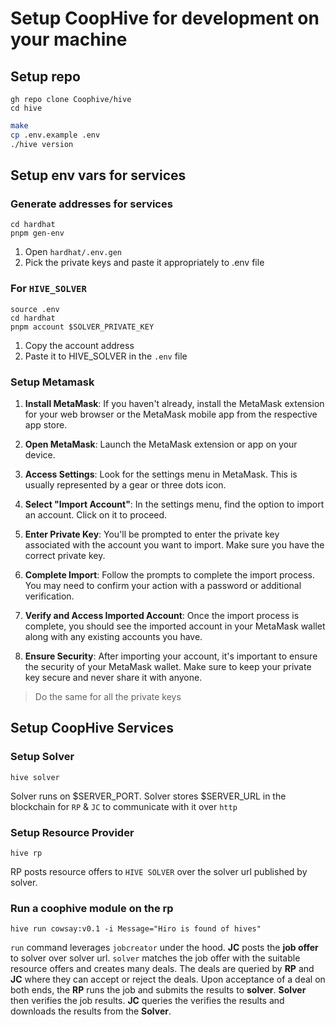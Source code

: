 # Setup CoopHive for development on your machine

## Setup repo

```shell
gh repo clone Coophive/hive
cd hive
```

```bash
make
cp .env.example .env
./hive version
```

## Setup env vars for services

### Generate addresses for services

```shell
cd hardhat
pnpm gen-env
```

1. Open `hardhat/.env.gen`
2. Pick the private keys and paste it appropriately to .env file

### For `HIVE_SOLVER`

```shell
source .env
cd hardhat
pnpm account $SOLVER_PRIVATE_KEY
```

1. Copy the account address
2. Paste it to HIVE_SOLVER in the `.env` file

### Setup Metamask

1. **Install MetaMask**: If you haven't already, install the MetaMask extension for your web browser or the MetaMask
   mobile app from the respective app store.

2. **Open MetaMask**: Launch the MetaMask extension or app on your device.

3. **Access Settings**: Look for the settings menu in MetaMask. This is usually represented by a gear or three dots
   icon.

4. **Select "Import Account"**: In the settings menu, find the option to import an account. Click on it to proceed.

5. **Enter Private Key**: You'll be prompted to enter the private key associated with the account you want to import.
   Make sure you have the correct private key.

6. **Complete Import**: Follow the prompts to complete the import process. You may need to confirm your action with a
   password or additional verification.

7. **Verify and Access Imported Account**: Once the import process is complete, you should see the imported account in
   your MetaMask wallet along with any existing accounts you have.

8. **Ensure Security**: After importing your account, it's important to ensure the security of your MetaMask wallet.
   Make sure to keep your private key secure and never share it with anyone.

> Do the same for all the private keys

## Setup CoopHive Services

### Setup Solver

`hive solver`

Solver runs on $SERVER_PORT. Solver stores $SERVER_URL in the blockchain for `RP` & `JC` to communicate with it
over `http`

### Setup Resource Provider

`hive rp`

RP posts resource offers to `HIVE SOLVER` over the solver url published by solver.

### Run a coophive module on the rp

`hive run cowsay:v0.1 -i Message="Hiro is found of hives"`

`run` command leverages `jobcreator` under the hood. **JC** posts the **job offer** to solver over solver url.
`solver` matches the job offer with the suitable resource offers and creates many deals. The deals are queried by **RP**
and
**JC** where they can accept or reject the deals. Upon acceptance of a deal on both ends, the **RP** runs the job and
submits the results to **solver**. **Solver** then verifies the job results. **JC** queries the verifies the results and
downloads the results from the **Solver**.


